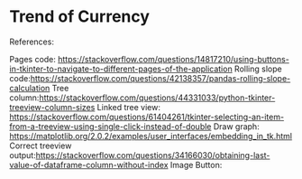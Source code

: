 # Trend of Currency



References:

Pages code: https://stackoverflow.com/questions/14817210/using-buttons-in-tkinter-to-navigate-to-different-pages-of-the-application
Rolling slope code:https://stackoverflow.com/questions/42138357/pandas-rolling-slope-calculation
Tree column:https://stackoverflow.com/questions/44331033/python-tkinter-treeview-column-sizes
Linked tree view: https://stackoverflow.com/questions/61404261/tkinter-selecting-an-item-from-a-treeview-using-single-click-instead-of-double
Draw graph: https://matplotlib.org/2.0.2/examples/user_interfaces/embedding_in_tk.html
Correct treeview output:https://stackoverflow.com/questions/34166030/obtaining-last-value-of-dataframe-column-without-index
Image Button:
